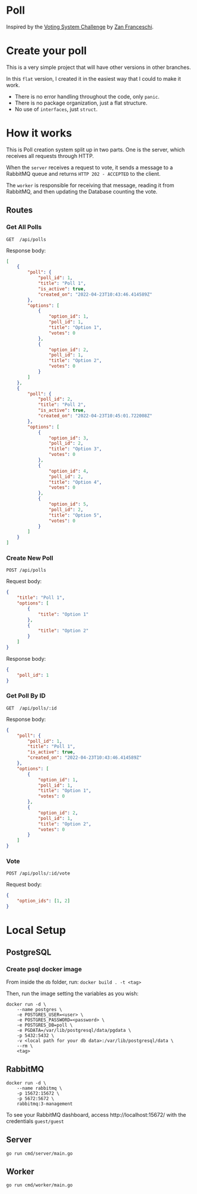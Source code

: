 # Poll
Inspired by the [Voting System Challenge](https://dev.to/zanfranceschi/desafio-sistema-de-votacao-bbb-50e3) by [Zan Franceschi](https://github.com/zanfranceschi).

# Create your poll
This is a very simple project that will have other versions in other branches.

In this `flat` version, I created it in the easiest way that I could to make it work. 
- There is no error handling throughout the code, only `panic`. 
- There is no package organization, just a flat structure.
- No use of `interfaces`, just `struct`.

# How it works
This is Poll creation system split up in two parts. One is the server, which receives all requests through HTTP.

When the `server` receives a request to vote, it sends a message to a RabbitMQ queue and returns `HTTP 202 - ACCEPTED` to the client.

The `worker` is responsible for receiving that message, reading it from RabbitMQ, and then updating the Database counting the vote.

## Routes
###  **Get All Polls**
`GET  /api/polls`

Response body:
```json
[
    {
        "poll": {
            "poll_id": 1,
            "title": "Poll 1",
            "is_active": true,
            "created_on": "2022-04-23T10:43:46.414589Z"
        },
        "options": [
            {
                "option_id": 1,
                "poll_id": 1,
                "title": "Option 1",
                "votes": 0
            },
            {
                "option_id": 2,
                "poll_id": 1,
                "title": "Option 2",
                "votes": 0
            }
        ]
    },
    {
        "poll": {
            "poll_id": 2,
            "title": "Poll 2",
            "is_active": true,
            "created_on": "2022-04-23T10:45:01.722008Z"
        },
        "options": [
            {
                "option_id": 3,
                "poll_id": 2,
                "title": "Option 3",
                "votes": 0
            },
            {
                "option_id": 4,
                "poll_id": 2,
                "title": "Option 4",
                "votes": 0
            },
            {
                "option_id": 5,
                "poll_id": 2,
                "title": "Option 5",
                "votes": 0
            }
        ]
    }
]
```

### **Create New Poll**
`POST /api/polls`

Request body:
```json
{
    "title": "Poll 1",
    "options": [
        {
            "title": "Option 1"
        },
        {
            "title": "Option 2"
        }
    ]
}
```
Response body:
```json
{
    "poll_id": 1
}
```

### **Get Poll By ID**
`GET  /api/polls/:id`

Response body:
```json
{
    "poll": {
        "poll_id": 1,
        "title": "Poll 1",
        "is_active": true,
        "created_on": "2022-04-23T10:43:46.414589Z"
    },
    "options": [
        {
            "option_id": 1,
            "poll_id": 1,
            "title": "Option 1",
            "votes": 0
        },
        {
            "option_id": 2,
            "poll_id": 1,
            "title": "Option 2",
            "votes": 0
        }
    ]
}
```

### **Vote**
`POST /api/polls/:id/vote`

Request body:
```json
{    
    "option_ids": [1, 2]
}
```

# Local Setup

## PostgreSQL

### Create psql docker image

From inside the `db` folder, run: `docker build . -t <tag>`

Then, run the image setting the variables as you wish:
```
docker run -d \
    --name postgres \
    -e POSTGRES_USER=<user> \
    -e POSTGRES_PASSWORD=<password> \
    -e POSTGRES_DB=poll \
    -e PGDATA=/var/lib/postgresql/data/pgdata \
    -p 5432:5432 \
    -v <local path for your db data>:/var/lib/postgresql/data \
    --rm \
    <tag>
```

## RabbitMQ
```
docker run -d \
    --name rabbitmq \
    -p 15672:15672 \
    -p 5672:5672 \
    rabbitmq:3-management
```
To see your RabbitMQ dashboard, access http://localhost:15672/ with the credentials `guest/guest`

## Server
`go run cmd/server/main.go`

## Worker
`go run cmd/worker/main.go`